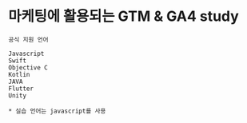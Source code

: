 # 마케팅에 활용되는 GTM & GA4 study
```
공식 지원 언어

Javascript
Swift
Objective C
Kotlin
JAVA
Flutter
Unity

* 실습 언어는 javascript를 사용
```
